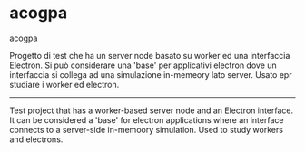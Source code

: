 # acogpa
acogpa

Progetto di test che ha un server node basato su worker ed una interfaccia Electron.
Si può considerare una 'base' per applicativi electron dove un interfaccia si collega ad una simulazione in-memeory lato server.
Usato epr studiare i worker ed electron.
____
Test project that has a worker-based server node and an Electron interface.
It can be considered a 'base' for electron applications where an interface connects to a server-side in-memoory simulation.
Used to study workers and electrons.
